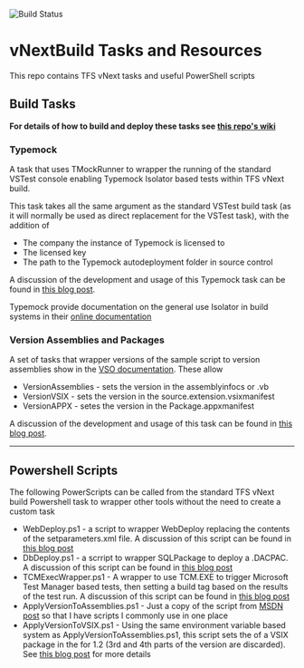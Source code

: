 ![Build Status](https://richardfennell.visualstudio.com/DefaultCollection/_apis/public/build/definitions/670b3a60-2021-47ab-a88b-d76ebd888a2f/12/badge)
# vNextBuild Tasks and Resources

This repo contains TFS vNext tasks and useful PowerShell scripts

## Build Tasks ##

**For details of how to build and deploy these tasks see [this repo's wiki](https://github.com/rfennell/vNextBuild/wiki)**

### Typemock ###
A task that uses TMockRunner to wrapper the running of the standard VSTest console enabling Typemock Isolator based tests within TFS vNext build.
 
This task takes all the same argument as the standard VSTest build task (as it will normally be used as direct replacement for the VSTest task), with the addition of

- The company the instance of Typemock is licensed to
- The licensed key
- The path to the Typemock autodeployment folder in source control

A discussion of the development and usage of this Typemock task can be found in [this blog post](http://blogs.blackmarble.co.uk/blogs/rfennell/post/2015/09/08/Running-Typemock-Isolator-based-tests-in-TFS-vNext-build.aspx).

Typemock provide documentation on the general use Isolator in build systems in their [online documentation](http://www.typemock.com/docs?book=Isolator&page=Documentation%2FHtmlDocs%2Fintegratingwiththeserver.htm) 

### Version Assemblies and Packages ###
A set of tasks that wrapper versions of the sample script to version assemblies show in the [VSO documentation](https://msdn.microsoft.com/Library/vs/alm/Build/scripts/index
). These allow 

- VersionAssemblies - sets the version in the assemblyinfocs or .vb
- VersionVSIX - sets the version in the source.extension.vsixmanifest
- VersionAPPX - setes the version in the Package.appxmanifest

A discussion of the development and usage of this task can be found in [this blog post](http://blogs.blackmarble.co.uk/blogs/rfennell/post/2015/11/17/Why-you-need-to-use-vNext-build-tasks-to-share-scripts-between-builds.aspx).

----------

## Powershell Scripts ##
The following PowerScripts can be called from the standard TFS vNext build Powershell task to wrapper other tools without the need to create a custom task
 
- WebDeploy.ps1 - a script to wrapper WebDeploy replacing the contents of the setparameters.xml file. A discussion of this script can be found in [this blog post](http://blogs.blackmarble.co.uk/blogs/rfennell/post/2015/08/21/Using-Release-Management-vNext-templates-when-you-dont-want-to-use-DSC-scripts-A-better-script.aspx)
- DbDeploy.ps1 - a scrript to wrapper SQLPackage to deploy a .DACPAC. A discussion of this script can be found in [this blog post](http://blogs.blackmarble.co.uk/blogs/rfennell/post/2015/06/18/Using-Release-Management-vNext-templates-when-you-dont-want-to-use-DSC-scripts.aspx)
- TCMExecWrapper.ps1 - A wrapper to use TCM.EXE to trigger Microsoft Test Manager based tests, then setting a build tag based on the results of the test run. A discussion of this script can be found in [this blog post](http://blogs.blackmarble.co.uk/blogs/rfennell/post/2015/08/28/An-alternative-to-setting-a-build-quality-on-a-TFS-vNext-build.aspx)
- ApplyVersionToAssemblies.ps1 - Just a copy of the script from [MSDN post](https://msdn.microsoft.com/Library/vs/alm/Build/scripts/index) so that I have scripts I commonly use in one place
- ApplyVersionToVSIX.ps1 - Using the same environment variable based system as ApplyVersionToAssemblies.ps1, this script sets the of a VSIX package in the for 1.2 (3rd and 4th parts of the version are discarded). See [this blog post](http://blogs.blackmarble.co.uk/blogs/rfennell/post/2015/11/10/Versioning-a-VSIX-package-as-part-of-the-TFS-vNext-build-(when-the-source-is-on-GitHub).aspx) for more details
